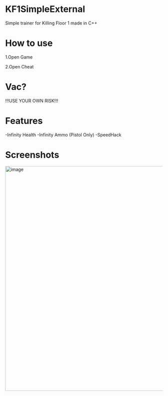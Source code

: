 # KF1SimpleExternal

Simple trainer for Killing Floor 1 made in C++

# How to use 

1.Open Game

2.Open Cheat

# Vac?

!!!USE YOUR OWN RISK!!!

# Features

-Infinity Health
-Infinity Ammo (Pistol Only)
-SpeedHack

# Screenshots

<img width="1280" height="720" alt="image" src="https://github.com/user-attachments/assets/28bb58d7-d1f2-4df9-be44-2d82ed6a3ced" />


